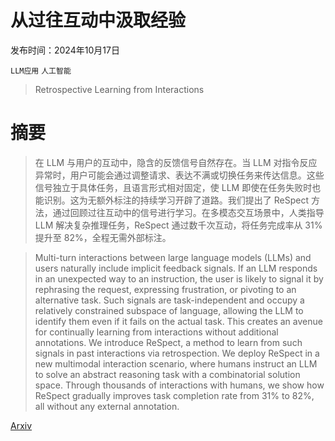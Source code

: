 # 从过往互动中汲取经验

发布时间：2024年10月17日

`LLM应用` `人工智能`

> Retrospective Learning from Interactions

# 摘要

> 在 LLM 与用户的互动中，隐含的反馈信号自然存在。当 LLM 对指令反应异常时，用户可能会通过调整请求、表达不满或切换任务来传达信息。这些信号独立于具体任务，且语言形式相对固定，使 LLM 即使在任务失败时也能识别。这为无额外标注的持续学习开辟了道路。我们提出了 ReSpect 方法，通过回顾过往互动中的信号进行学习。在多模态交互场景中，人类指导 LLM 解决复杂推理任务，ReSpect 通过数千次互动，将任务完成率从 31% 提升至 82%，全程无需外部标注。

> Multi-turn interactions between large language models (LLMs) and users naturally include implicit feedback signals. If an LLM responds in an unexpected way to an instruction, the user is likely to signal it by rephrasing the request, expressing frustration, or pivoting to an alternative task. Such signals are task-independent and occupy a relatively constrained subspace of language, allowing the LLM to identify them even if it fails on the actual task. This creates an avenue for continually learning from interactions without additional annotations. We introduce ReSpect, a method to learn from such signals in past interactions via retrospection. We deploy ReSpect in a new multimodal interaction scenario, where humans instruct an LLM to solve an abstract reasoning task with a combinatorial solution space. Through thousands of interactions with humans, we show how ReSpect gradually improves task completion rate from 31% to 82%, all without any external annotation.

[Arxiv](https://arxiv.org/abs/2410.13852)